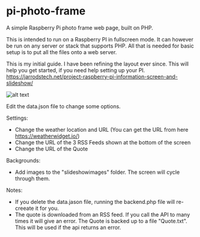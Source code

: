 # pi-photo-frame
A simple Raspberry Pi photo frame web page, built on PHP.

This is intended to run on a Raspberry PI in fullscreen mode. It can however be run on any server or stack that supports PHP.
All that is needed for basic setup is to put all the files onto a web server. 

This is my initial guide. I have been refining the layout ever since. 
This will help you get started, if you need help setting up your PI.
https://jarrodstech.net/project-raspberry-pi-information-screen-and-slideshow/

![alt text](https://jarrodstech.net/wp-content/uploads/2022/02/example.jpg)

Edit the data.json file to change some options.

Settings:
- Change the weather location and URL (You can get the URL from here https://weatherwidget.io/)
- Change the URL of the 3 RSS Feeds shown at the bottom of the screen
- Change the URL of the Quote

Backgrounds:
- Add images to the "slideshowimages" folder. The screen will cycle through them.

Notes:
- If you delete the data.jason file, running the backend.php file will re-creeate it for you.
- The quote is downloaded from an RSS feed. If you call the API to many times it will give an error. The Quote is backed up to a file "Quote.txt". This will be used if the api returns an error.
